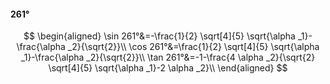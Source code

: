 #### 261°

$$
\begin{aligned}
\sin 261°&=-\frac{1}{2} \sqrt[4]{5} \sqrt{\alpha _1}-\frac{\alpha _2}{\sqrt{2}}\\
\cos 261°&=\frac{1}{2} \sqrt[4]{5} \sqrt{\alpha _1}-\frac{\alpha _2}{\sqrt{2}}\\
\tan 261°&=-1-\frac{4 \alpha _2}{\sqrt{2} \sqrt[4]{5} \sqrt{\alpha _1}-2 \alpha _2}\\
\end{aligned}
$$

